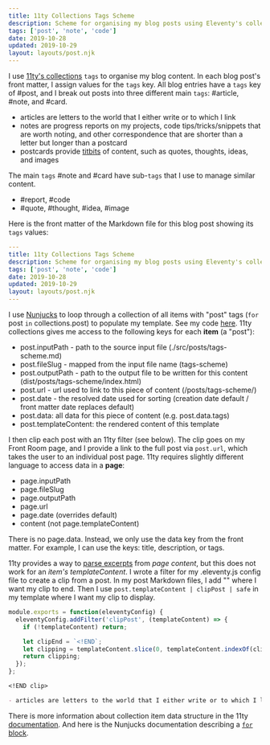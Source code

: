 ```yaml
---
title: 11ty Collections Tags Scheme
description: Scheme for organising my blog posts using Eleventy's collections tags
tags: ['post', 'note', 'code']
date: 2019-10-28
updated: 2019-10-29
layout: layouts/post.njk
---
```


I use [11ty's collections](https://www.11ty.io/docs/collections/ 'Eleventy static site generator documentation for collections') `tags` to organise my blog content. In each blog post's front matter, I assign values for the `tags` key. All blog entries have a `tags` key of #post, and I break out posts into three different main `tags`: #article, #note, and #card.

<!END clip>

- articles are letters to the world that I either write or to which I link
- notes are progress reports on my projects, code tips/tricks/snippets that are worth noting, and other correspondence that are shorter than a letter but longer than a postcard
- postcards provide [titbits](https://chambers.co.uk/search/?query=titbit&title=thes 'Definition of titbits') of content, such as quotes, thoughts, ideas, and images

The main `tags` #note and #card have sub-`tags` that I use to manage similar content.

- #report, #code
- #quote, #thought, #idea, #image

Here is the front matter of the Markdown file for this blog post showing its `tags` values:

```yaml
---
title: 11ty Collections Tags Scheme
description: Scheme for organising my blog posts using Eleventy's collections tags
tags: ['post', 'note', 'code']
date: 2019-10-28
updated: 2019-10-29
layout: layouts/post.njk
---

```

I use [Nunjucks](https://mozilla.github.io/nunjucks/ 'Nunjucks templating language for JavaScript') to loop through a collection of all items with "post" tags (`for` post `in` collections.post) to populate my template. See my code [here](https://github.com/ThwCorbin/toms-site/blob/master/src/_includes/partials/_posts.njk 'A collection using tags example from my GitHub repository'). 11ty collections gives me access to the following keys for each **item** (a "post"):

- post.inputPath - path to the source input file (./src/posts/tags-scheme.md)
- post.fileSlug - mapped from the input file name (tags-scheme)
- post.outputPath - path to the output file to be written for this content (dist/posts/tags-scheme/index.html)
- post.url - url used to link to this piece of content (/posts/tags-scheme/)
- post.date - the resolved date used for sorting (creation date default / front matter date replaces default)
- post.data: all data for this piece of content (e.g. post.data.tags)
- post.templateContent: the rendered content of this template

I then clip each post with an 11ty filter (see below). The clip goes on my Front Room page, and I provide a link to the full post via `post.url`, which takes the user to an individual post page. 11ty requires slightly different language to access data in a **page**:

- page.inputPath
- page.fileSlug
- page.outputPath
- page.url
- page.date (overrides default)
- content (not page.templateContent)

There is no page.data. Instead, we only use the data key from the front matter. For example, I can use the keys: title, description, or tags.

11ty provides a way to [parse excerpts](https://www.11ty.io/docs/data-frontmatter/#advanced%3A-customize-front-matter-parsing 'How to parse excerpts from content') from _page content_, but this does not work for an _item's templateContent_. I wrote a filter for my .eleventy.js config file to create a clip from a post. In my post Markdown files, I add "<!END clip>" where I want my clip to end. Then I use `post.templateContent | clipPost | safe` in my template where I want my clip to display.

```javascript
module.exports = function(eleventyConfig) {
  eleventyConfig.addFilter('clipPost', (templateContent) => {
    if (!templateContent) return;

    let clipEnd = `<!END`;
    let clipping = templateContent.slice(0, templateContent.indexOf(clipEnd));
    return clipping;
  });
};
```

```markdown
<!END clip>

- articles are letters to the world that I either write or to which I link
```

There is more information about collection item data structure in the 11ty [documentation](https://www.11ty.io/docs/collections/#collection-item-data-structure 'Eleventy documentation'). And here is the Nunjucks documentation describing a [`for` block](https://mozilla.github.io/nunjucks/templating.html#for 'Nunjucks documentation').
